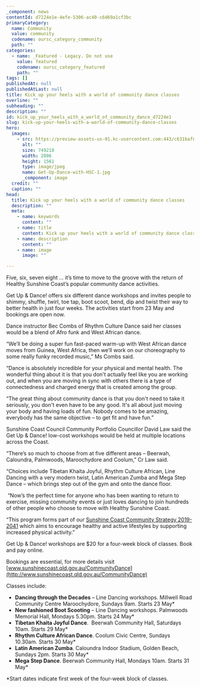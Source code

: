 ```yaml
---
_component: news
contentId: d7224e1e-4efe-5306-ac40-c6d69a1cf3bc
primaryCategory:
  name: Community
  value: community
  codename: oursc_category_community
  path: ""
categories:
  - name: _Featured - Legacy. Do not use
    value: featured
    codename: oursc_category_featured
    path: ""
tags: []
publishedAt: null
publishedAtLast: null
title: Kick up your heels with a world of community dance classes
overline: ""
subheading: ""
description: ""
id: kick_up_your_heels_with_a_world_of_community_dance_d7224e1
slug: kick-up-your-heels-with-a-world-of-community-dance-classes
hero:
  images:
    - src: https://preview-assets-us-01.kc-usercontent.com:443/c631baf8-1b46-001f-580c-d0001b68b4a8/168896a7-c995-4b39-bb73-36377d2c6b3a/Get-Up-Dance-with-HSC-1.jpg
      alt: ""
      size: 749218
      width: 2086
      height: 1561
      type: image/jpeg
      name: Get-Up-Dance-with-HSC-1.jpg
      _component: image
  credit: ""
  caption: ""
head:
  title: Kick up your heels with a world of community dance classes
  description: ""
  meta:
    - name: keywords
      content: ""
    - name: title
      content: Kick up your heels with a world of community dance classes
    - name: description
      content: ""
    - name: image
      image: ""

---
```

Five, six, seven eight … it’s time to move to the groove with the return of Healthy Sunshine Coast’s popular community dance activities.

Get Up & Dance! offers six different dance workshops and invites people to shimmy, shuffle, twirl, toe tap, boot scoot, bend, dip and twist their way to better health in just four weeks. The activities start from 23 May and bookings are open now.

Dance instructor Bec Combs of Rhythm Culture Dance said her classes would be a blend of Afro funk and West African dance.

“We’ll be doing a super fun fast-paced warm-up with West African dance moves from Guinea, West Africa, then we’ll work on our choreography to some really funky recorded music,” Ms Combs said.

“Dance is absolutely incredible for your physical and mental health. The wonderful thing about it is that you don't actually feel like you are working out, and when you are moving in sync with others there is a type of connectedness and charged energy that is created among the group.

“The great thing about community dance is that you don't need to take it seriously, you don't even have to be any good. It's all about just moving your body and having loads of fun. Nobody comes to be amazing, everybody has the same objective – to get fit and have fun.”

Sunshine Coast Council Community Portfolio Councillor David Law said the Get Up & Dance! low-cost workshops would be held at multiple locations across the Coast.

“There’s so much to choose from at five different areas – Beerwah, Caloundra, Palmwoods, Maroochydore and Coolum,” Cr Law said.

“Choices include Tibetan Khaita Joyful, Rhythm Culture African, Line Dancing with a very modern twist, Latin American Zumba and Mega Step Dance – which brings step out of the gym and onto the dance floor.

 “Now’s the perfect time for anyone who has been wanting to return to exercise, missing community events or just loves dancing to join hundreds of other people who choose to move with Healthy Sunshine Coast.

“This program forms part of our [Sunshine Coast Community Strategy 2019-2041](https://www.sunshinecoast.qld.gov.au/Council/Planning-and-Projects/Regional-Strategies/Sunshine-Coast-Community-Strategy-2019-to-2041)
&#x20;which aims to encourage healthy and active lifestyles by supporting increased physical activity.”

Get Up & Dance! workshops are $20 for a four-week block of classes. Book and pay online.  

Bookings are essential, for more details visit [www.sunshinecoast.qld.gov.au/CommunityDance](http://www.sunshinecoast.qld.gov.au/CommunityDance)


Classes include:

*   **Dancing through the Decades** – Line Dancing workshops. Millwell Road Community Centre Maroochydore, Sundays 9am. Starts 23 May\*
*   **New fashioned Boot Scooting** – Line Dancing workshops. Palmwoods Memorial Hall, Mondays 5.30pm. Starts 24 May\*
*   **Tibetan Khaita Joyful Dance**.  Beerwah Community Hall, Saturdays 10am. Starts 29 May\*
*   **Rhythm Culture African Dance**. Coolum Civic Centre, Sundays 10.30am. Starts 30 May\*
*   **Latin American Zumba**. Caloundra Indoor Stadium, Golden Beach, Sundays 2pm. Starts 30 May\*
*   **Mega Step Dance**. Beerwah Community Hall, Mondays 10am. Starts 31 May\*

\*Start dates indicate first week of the four-week block of classes.
